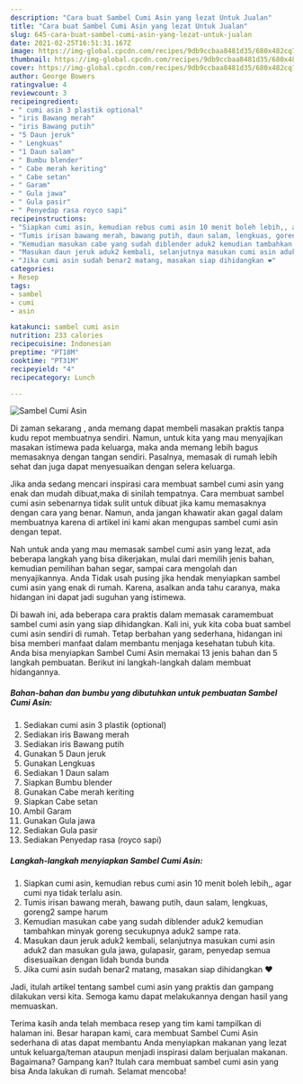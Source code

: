 ```yaml
---
description: "Cara buat Sambel Cumi Asin yang lezat Untuk Jualan"
title: "Cara buat Sambel Cumi Asin yang lezat Untuk Jualan"
slug: 645-cara-buat-sambel-cumi-asin-yang-lezat-untuk-jualan
date: 2021-02-25T16:51:31.167Z
image: https://img-global.cpcdn.com/recipes/9db9ccbaa8481d35/680x482cq70/sambel-cumi-asin-foto-resep-utama.jpg
thumbnail: https://img-global.cpcdn.com/recipes/9db9ccbaa8481d35/680x482cq70/sambel-cumi-asin-foto-resep-utama.jpg
cover: https://img-global.cpcdn.com/recipes/9db9ccbaa8481d35/680x482cq70/sambel-cumi-asin-foto-resep-utama.jpg
author: George Bowers
ratingvalue: 4
reviewcount: 3
recipeingredient:
- " cumi asin 3 plastik optional"
- "iris Bawang merah"
- "iris Bawang putih"
- "5 Daun jeruk"
- " Lengkuas"
- "1 Daun salam"
- " Bumbu blender"
- " Cabe merah keriting"
- " Cabe setan"
- " Garam"
- " Gula jawa"
- " Gula pasir"
- " Penyedap rasa royco sapi"
recipeinstructions:
- "Siapkan cumi asin, kemudian rebus cumi asin 10 menit boleh lebih,, agar cumi nya tidak terlalu asin."
- "Tumis irisan bawang merah, bawang putih, daun salam, lengkuas, goreng2 sampe harum"
- "Kemudian masukan cabe yang sudah diblender aduk2 kemudian tambahkan minyak goreng secukupnya aduk2 sampe rata."
- "Masukan daun jeruk aduk2 kembali, selanjutnya masukan cumi asin aduk2 dan masukan gula jawa, gulapasir, garam, penyedap semua disesuaikan dengan lidah bunda bunda"
- "Jika cumi asin sudah benar2 matang, masakan siap dihidangkan ❤️"
categories:
- Resep
tags:
- sambel
- cumi
- asin

katakunci: sambel cumi asin 
nutrition: 233 calories
recipecuisine: Indonesian
preptime: "PT18M"
cooktime: "PT31M"
recipeyield: "4"
recipecategory: Lunch

---
```



![Sambel Cumi Asin](https://img-global.cpcdn.com/recipes/9db9ccbaa8481d35/680x482cq70/sambel-cumi-asin-foto-resep-utama.jpg)

Di zaman  sekarang , anda memang dapat membeli masakan praktis tanpa kudu repot membuatnya sendiri. Namun, untuk kita yang mau menyajikan masakan istimewa pada keluarga, maka anda memang lebih bagus memasaknya dengan tangan sendiri. Pasalnya, memasak di rumah lebih sehat dan juga dapat menyesuaikan dengan selera keluarga.

Jika anda sedang mencari inspirasi cara membuat sambel cumi asin yang enak dan mudah dibuat,maka di sinilah tempatnya. Cara membuat sambel cumi asin  sebenarnya tidak sulit untuk dibuat jika kamu memasaknya dengan cara yang benar. Namun, anda jangan khawatir akan gagal dalam membuatnya 
karena di artikel ini kami akan mengupas sambel cumi asin dengan tepat.  



Nah untuk anda yang mau memasak sambel cumi asin yang lezat, ada beberapa langkah yang bisa dikerjakan, mulai dari memilih jenis bahan, kemudian pemilihan bahan segar, sampai cara mengolah dan menyajikannya. Anda Tidak usah pusing jika hendak menyiapkan sambel cumi asin yang enak di rumah. Karena, asalkan anda  tahu caranya, maka hidangan ini dapat jadi suguhan yang istimewa.

Di bawah ini, ada beberapa cara praktis  dalam memasak caramembuat sambel cumi asin yang siap dihidangkan. Kali ini, yuk kita coba buat sambel cumi asin sendiri di rumah. Tetap berbahan yang sederhana, hidangan ini bisa memberi manfaat dalam membantu menjaga kesehatan tubuh kita. Anda bisa menyiapkan Sambel Cumi Asin memakai 13 jenis bahan dan 5 langkah pembuatan. Berikut ini langkah-langkah dalam membuat hidangannya.

<!--inarticleads1-->

##### Bahan-bahan dan bumbu yang dibutuhkan untuk pembuatan Sambel Cumi Asin:

1. Sediakan  cumi asin 3 plastik (optional)
1. Sediakan iris Bawang merah
1. Sediakan iris Bawang putih
1. Gunakan 5 Daun jeruk
1. Gunakan  Lengkuas
1. Sediakan 1 Daun salam
1. Siapkan  Bumbu blender
1. Gunakan  Cabe merah keriting
1. Siapkan  Cabe setan
1. Ambil  Garam
1. Gunakan  Gula jawa
1. Sediakan  Gula pasir
1. Sediakan  Penyedap rasa (royco sapi)




<!--inarticleads2-->

##### Langkah-langkah menyiapkan Sambel Cumi Asin:

1. Siapkan cumi asin, kemudian rebus cumi asin 10 menit boleh lebih,, agar cumi nya tidak terlalu asin.
1. Tumis irisan bawang merah, bawang putih, daun salam, lengkuas, goreng2 sampe harum
1. Kemudian masukan cabe yang sudah diblender aduk2 kemudian tambahkan minyak goreng secukupnya aduk2 sampe rata.
1. Masukan daun jeruk aduk2 kembali, selanjutnya masukan cumi asin aduk2 dan masukan gula jawa, gulapasir, garam, penyedap semua disesuaikan dengan lidah bunda bunda
1. Jika cumi asin sudah benar2 matang, masakan siap dihidangkan ❤️




Jadi, itulah artikel tentang  sambel cumi asin  yang praktis dan gampang dilakukan versi kita. Semoga kamu dapat melakukannya dengan hasil yang memuaskan. 

Terima kasih anda telah membaca resep yang tim kami tampilkan di halaman ini. Besar harapan kami, cara membuat  Sambel Cumi Asin sederhana di atas dapat membantu Anda menyiapkan makanan yang lezat untuk keluarga/teman ataupun menjadi inspirasi dalam berjualan makanan. Bagaimana? Gampang kan? Itulah cara membuat sambel cumi asin yang bisa Anda lakukan di rumah. Selamat mencoba!

